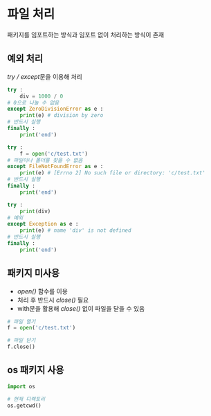 # 파일 처리
패키지를 임포트하는 방식과 임포트 없이 처리하는 방식이 존재

## 예외 처리
*try / except*문을 이용해 처리
```python
try :
    div = 1000 / 0 
# 0으로 나눌 수 없음
except ZeroDivisionError as e :
    print(e) # division by zero
# 반드시 실행
finally :
    print('end')

try :
    f = open('c/test.txt')
# 파일이나 폴더를 찾을 수 없음
except FileNotFoundError as e :
    print(e) # [Errno 2] No such file or directory: 'c/test.txt'
# 반드시 실행
finally :
    print('end')

try :
    print(div)
# 예외
except Exception as e :
    print(e) # name 'div' is not defined
# 반드시 실행
finally :
    print('end')
```

## 패키지 미사용
- *open()* 함수를 이용
- 처리 후 반드시 *close()* 필요
- with문을 활용해 *close()* 없이 파일을 닫을 수 있음
```python
# 파일 열기
f = open('c/test.txt')

# 파일 닫기
f.close()
```

## os 패키지 사용
```python
import os

# 현재 디렉토리
os.getcwd()
```